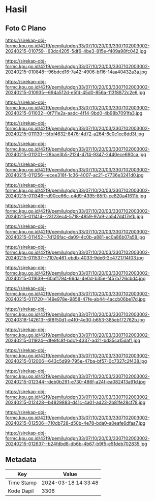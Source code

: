# Hasil

## Foto C Plano

https://sirekap-obj-formc.kpu.go.id/42f9/pemilu/pdpr/33/07/10/20/03/3307102003002-20240215-010759--63dc4205-5df6-4be3-815e-f409a98fc042.jpg

https://sirekap-obj-formc.kpu.go.id/42f9/pemilu/pdpr/33/07/10/20/03/3307102003002-20240215-010848--96bdcd16-7a42-4906-bf16-14aa40432a3a.jpg

https://sirekap-obj-formc.kpu.go.id/42f9/pemilu/pdpr/33/07/10/20/03/3307102003002-20240215-010935--694a512d-e5fd-45d0-856a-113f8872c2e6.jpg

https://sirekap-obj-formc.kpu.go.id/42f9/pemilu/pdpr/33/07/10/20/03/3307102003002-20240215-011032--0f711e2a-aadc-4f14-9bd0-4b98b7091fa3.jpg

https://sirekap-obj-formc.kpu.go.id/42f9/pemilu/pdpr/33/07/10/20/03/3307102003002-20240215-011130--5fbf4632-8476-4d72-a264-6c0c1ec8dd3f.jpg

https://sirekap-obj-formc.kpu.go.id/42f9/pemilu/pdpr/33/07/10/20/03/3307102003002-20240215-011201--28bae3b5-2124-47f4-9347-2440ece690ca.jpg

https://sirekap-obj-formc.kpu.go.id/42f9/pemilu/pdpr/33/07/10/20/03/3307102003002-20240215-011256--ecee318f-1c36-4007-ac21-c7736e3241d0.jpg

https://sirekap-obj-formc.kpu.go.id/42f9/pemilu/pdpr/33/07/10/20/03/3307102003002-20240215-011346--d90ce66c-e4d9-4395-85f0-ce820a41611b.jpg

https://sirekap-obj-formc.kpu.go.id/42f9/pemilu/pdpr/33/07/10/20/03/3307102003002-20240215-011414--23123ec4-5718-4859-97a9-aa547d417efb.jpg

https://sirekap-obj-formc.kpu.go.id/42f9/pemilu/pdpr/33/07/10/20/03/3307102003002-20240215-011452--7d126fac-da09-4c0b-a881-ec0a86b07a58.jpg

https://sirekap-obj-formc.kpu.go.id/42f9/pemilu/pdpr/33/07/10/20/03/3307102003002-20240215-011537--7107e461-ebdb-4033-9de6-2c47217f4f03.jpg

https://sirekap-obj-formc.kpu.go.id/42f9/pemilu/pdpr/33/07/10/20/03/3307102003002-20240215-011639--60af1794-66da-4e0d-b35e-f457a726cbd4.jpg

https://sirekap-obj-formc.kpu.go.id/42f9/pemilu/pdpr/33/07/10/20/03/3307102003002-20240215-011720--149e978e-9858-47fe-ab44-4accb06be17d.jpg

https://sirekap-obj-formc.kpu.go.id/42f9/pemilu/pdpr/33/07/10/20/03/3307102003002-20240318-142613--6f8f50d1-e4f0-4e30-b653-385ebf72762b.jpg

https://sirekap-obj-formc.kpu.go.id/42f9/pemilu/pdpr/33/07/10/20/03/3307102003002-20240215-011924--dfe9fc8f-bdc1-4337-ad21-bd35ca15daf1.jpg

https://sirekap-obj-formc.kpu.go.id/42f9/pemilu/pdpr/33/07/10/20/03/3307102003002-20240215-012006--643c5d99-795e-47ba-bf57-0c7327c2f438.jpg

https://sirekap-obj-formc.kpu.go.id/42f9/pemilu/pdpr/33/07/10/20/03/3307102003002-20240215-012344--deb0b291-e730-486f-a24f-ea082413a91d.jpg

https://sirekap-obj-formc.kpu.go.id/42f9/pemilu/pdpr/33/07/10/20/03/3307102003002-20240215-012428--b4829883-d41c-4a01-ad23-2b81fe28cf78.jpg

https://sirekap-obj-formc.kpu.go.id/42f9/pemilu/pdpr/33/07/10/20/03/3307102003002-20240215-012506--710db728-d50b-4e78-bda0-a0eafe6dfaa7.jpg

https://sirekap-obj-formc.kpu.go.id/42f9/pemilu/pdpr/33/07/10/20/03/3307102003002-20240215-012637--b24fdbd8-db6b-4b67-b9f5-e51deb702835.jpg


## Metadata

| Key        | Value               |
| ---------- | ------------------- |
| Time Stamp | 2024-03-18 14:33:48 |
| Kode Dapil | 3306                |



